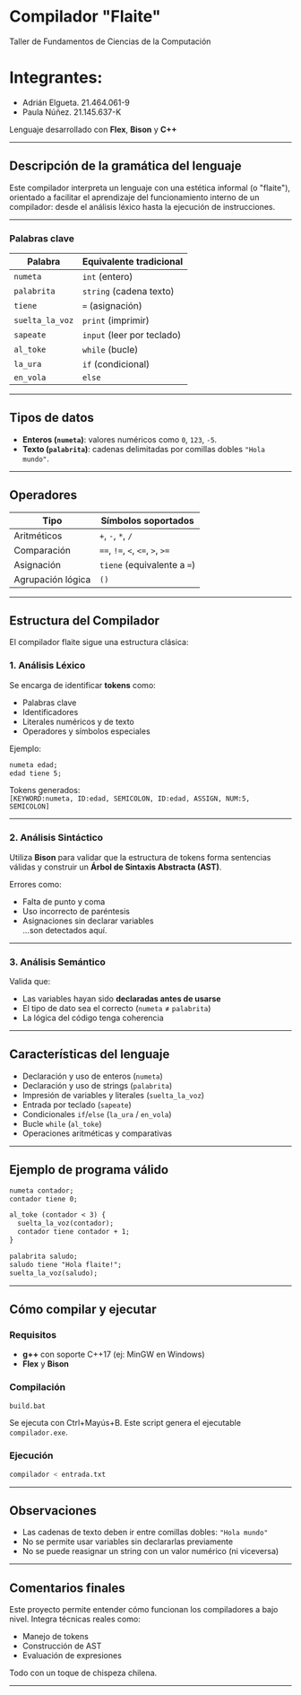 # Compilador "Flaite"

Taller de Fundamentos de Ciencias de la Computación

# Integrantes:
- Adrián Elgueta. 21.464.061-9
- Paula Núñez. 21.145.637-K

Lenguaje desarrollado con **Flex**, **Bison** y **C++**

---

## Descripción de la gramática del lenguaje

Este compilador interpreta un lenguaje con una estética informal (o "flaite"), orientado a facilitar el aprendizaje del funcionamiento interno de un compilador: desde el análisis léxico hasta la ejecución de instrucciones.

---

### Palabras clave

| Palabra         | Equivalente tradicional  |
|-----------------|--------------------------|
| `numeta`        | `int` (entero)           |
| `palabrita`     | `string` (cadena texto)  |
| `tiene`         | `=` (asignación)         |
| `suelta_la_voz` | `print` (imprimir)       |
| `sapeate`       | `input` (leer por teclado) |
| `al_toke`       | `while` (bucle)          |
| `la_ura`        | `if` (condicional)       |
| `en_vola`       | `else`                   |

---

## Tipos de datos

- **Enteros (`numeta`)**: valores numéricos como `0`, `123`, `-5`.
- **Texto (`palabrita`)**: cadenas delimitadas por comillas dobles `"Hola mundo"`.

---

## Operadores

| Tipo              | Símbolos soportados  |
|-------------------|-----------------------|
| Aritméticos        | `+`, `-`, `*`, `/`     |
| Comparación        | `==`, `!=`, `<`, `<=`, `>`, `>=` |
| Asignación         | `tiene` (equivalente a `=`) |
| Agrupación lógica  | `()`                   |

---

## Estructura del Compilador

El compilador flaite sigue una estructura clásica:

### 1. Análisis Léxico

Se encarga de identificar **tokens** como:
- Palabras clave
- Identificadores
- Literales numéricos y de texto
- Operadores y símbolos especiales

Ejemplo:
```txt
numeta edad;
edad tiene 5;
```
Tokens generados:  
`[KEYWORD:numeta, ID:edad, SEMICOLON, ID:edad, ASSIGN, NUM:5, SEMICOLON]`

---

### 2. Análisis Sintáctico

Utiliza **Bison** para validar que la estructura de tokens forma sentencias válidas y construir un **Árbol de Sintaxis Abstracta (AST)**.

Errores como:
- Falta de punto y coma
- Uso incorrecto de paréntesis
- Asignaciones sin declarar variables  
...son detectados aquí.

---

### 3. Análisis Semántico

Valida que:
- Las variables hayan sido **declaradas antes de usarse**
- El tipo de dato sea el correcto (`numeta` ≠ `palabrita`)
- La lógica del código tenga coherencia

---

## Características del lenguaje

- Declaración y uso de enteros (`numeta`)
- Declaración y uso de strings (`palabrita`)
- Impresión de variables y literales (`suelta_la_voz`)
- Entrada por teclado (`sapeate`)
- Condicionales `if`/`else` (`la_ura` / `en_vola`)
- Bucle `while` (`al_toke`)
- Operaciones aritméticas y comparativas

---

## Ejemplo de programa válido

```txt
numeta contador;
contador tiene 0;

al_toke (contador < 3) {
  suelta_la_voz(contador);
  contador tiene contador + 1;
}

palabrita saludo;
saludo tiene "Hola flaite!";
suelta_la_voz(saludo);
```

---

## Cómo compilar y ejecutar

### Requisitos

- **g++** con soporte C++17 (ej: MinGW en Windows)
- **Flex** y **Bison**

### Compilación

```bash
build.bat
```

Se ejecuta con Ctrl+Mayús+B.
Este script genera el ejecutable `compilador.exe`.

### Ejecución

```bash
compilador < entrada.txt
```

---

## Observaciones

- Las cadenas de texto deben ir entre comillas dobles: `"Hola mundo"`
- No se permite usar variables sin declararlas previamente
- No se puede reasignar un string con un valor numérico (ni viceversa)

---

## Comentarios finales

Este proyecto permite entender cómo funcionan los compiladores a bajo nivel. Integra técnicas reales como:
- Manejo de tokens
- Construcción de AST
- Evaluación de expresiones

Todo con un toque de chispeza chilena.

---
